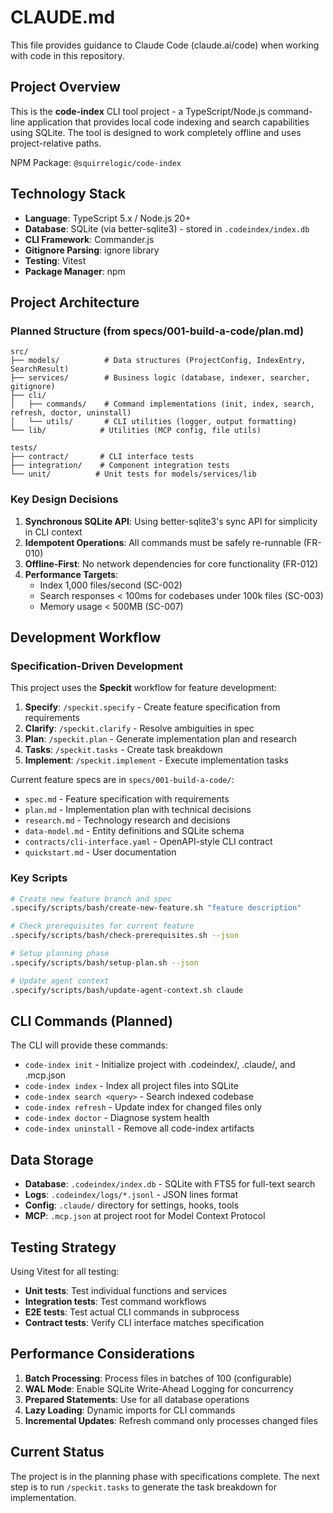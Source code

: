 # CLAUDE.md

This file provides guidance to Claude Code (claude.ai/code) when working with code in this repository.

## Project Overview

This is the **code-index** CLI tool project - a TypeScript/Node.js command-line application that provides local code indexing and search capabilities using SQLite. The tool is designed to work completely offline and uses project-relative paths.

NPM Package: `@squirrelogic/code-index`

## Technology Stack

- **Language**: TypeScript 5.x / Node.js 20+
- **Database**: SQLite (via better-sqlite3) - stored in `.codeindex/index.db`
- **CLI Framework**: Commander.js
- **Gitignore Parsing**: ignore library
- **Testing**: Vitest
- **Package Manager**: npm

## Project Architecture

### Planned Structure (from specs/001-build-a-code/plan.md)
```
src/
├── models/          # Data structures (ProjectConfig, IndexEntry, SearchResult)
├── services/        # Business logic (database, indexer, searcher, gitignore)
├── cli/
│   ├── commands/    # Command implementations (init, index, search, refresh, doctor, uninstall)
│   └── utils/       # CLI utilities (logger, output formatting)
└── lib/            # Utilities (MCP config, file utils)

tests/
├── contract/       # CLI interface tests
├── integration/    # Component integration tests
└── unit/          # Unit tests for models/services/lib
```

### Key Design Decisions

1. **Synchronous SQLite API**: Using better-sqlite3's sync API for simplicity in CLI context
2. **Idempotent Operations**: All commands must be safely re-runnable (FR-010)
3. **Offline-First**: No network dependencies for core functionality (FR-012)
4. **Performance Targets**:
   - Index 1,000 files/second (SC-002)
   - Search responses < 100ms for codebases under 100k files (SC-003)
   - Memory usage < 500MB (SC-007)

## Development Workflow

### Specification-Driven Development

This project uses the **Speckit** workflow for feature development:

1. **Specify**: `/speckit.specify` - Create feature specification from requirements
2. **Clarify**: `/speckit.clarify` - Resolve ambiguities in spec
3. **Plan**: `/speckit.plan` - Generate implementation plan and research
4. **Tasks**: `/speckit.tasks` - Create task breakdown
5. **Implement**: `/speckit.implement` - Execute implementation tasks

Current feature specs are in `specs/001-build-a-code/`:
- `spec.md` - Feature specification with requirements
- `plan.md` - Implementation plan with technical decisions
- `research.md` - Technology research and decisions
- `data-model.md` - Entity definitions and SQLite schema
- `contracts/cli-interface.yaml` - OpenAPI-style CLI contract
- `quickstart.md` - User documentation

### Key Scripts

```bash
# Create new feature branch and spec
.specify/scripts/bash/create-new-feature.sh "feature description"

# Check prerequisites for current feature
.specify/scripts/bash/check-prerequisites.sh --json

# Setup planning phase
.specify/scripts/bash/setup-plan.sh --json

# Update agent context
.specify/scripts/bash/update-agent-context.sh claude
```

## CLI Commands (Planned)

The CLI will provide these commands:
- `code-index init` - Initialize project with .codeindex/, .claude/, and .mcp.json
- `code-index index` - Index all project files into SQLite
- `code-index search <query>` - Search indexed codebase
- `code-index refresh` - Update index for changed files only
- `code-index doctor` - Diagnose system health
- `code-index uninstall` - Remove all code-index artifacts

## Data Storage

- **Database**: `.codeindex/index.db` - SQLite with FTS5 for full-text search
- **Logs**: `.codeindex/logs/*.jsonl` - JSON lines format
- **Config**: `.claude/` directory for settings, hooks, tools
- **MCP**: `.mcp.json` at project root for Model Context Protocol

## Testing Strategy

Using Vitest for all testing:
- **Unit tests**: Test individual functions and services
- **Integration tests**: Test command workflows
- **E2E tests**: Test actual CLI commands in subprocess
- **Contract tests**: Verify CLI interface matches specification

## Performance Considerations

1. **Batch Processing**: Process files in batches of 100 (configurable)
2. **WAL Mode**: Enable SQLite Write-Ahead Logging for concurrency
3. **Prepared Statements**: Use for all database operations
4. **Lazy Loading**: Dynamic imports for CLI commands
5. **Incremental Updates**: Refresh command only processes changed files

## Current Status

The project is in the planning phase with specifications complete. The next step is to run `/speckit.tasks` to generate the task breakdown for implementation.